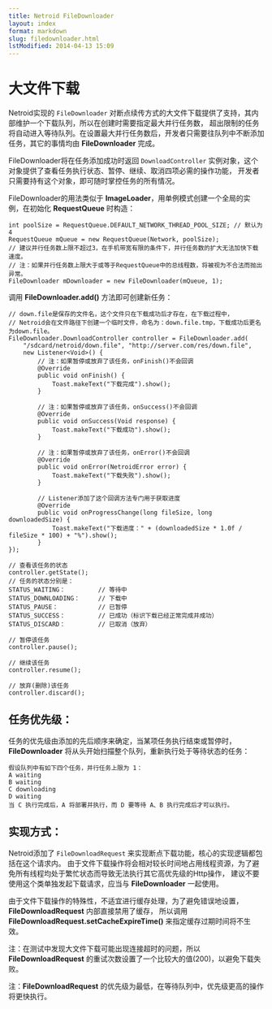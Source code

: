 ```yaml
---
title: Netroid FileDownloader
layout: index
format: markdown
slug: filedownloader.html
lstModified: 2014-04-13 15:09
---
```


# 大文件下载

Netroid实现的 `FileDownloader` 对断点续传方式的大文件下载提供了支持，其内部维护一个下载队列，所以在创建时需要指定最大并行任务数，
超出限制的任务将自动进入等待队列。在设置最大并行任务数后，开发者只需要往队列中不断添加任务，其它的事情均由 **FileDownloader** 完成。

FileDownloader将在任务添加成功时返回 `DownloadController` 实例对象，这个对象提供了查看任务执行状态、暂停、继续、取消四项必需的操作功能，
开发者只需要持有这个对象，即可随时掌控任务的所有情况。

FileDownloader的用法类似于 **ImageLoader**，用单例模式创建一个全局的实例，在初始化 **RequestQueue** 时构造：

    int poolSize = RequestQueue.DEFAULT_NETWORK_THREAD_POOL_SIZE; // 默认为4
    RequestQueue mQueue = new RequestQueue(Network, poolSize);
    // 建议并行任务数上限不超过3，在手机带宽有限的条件下，并行任务数的扩大无法加快下载速度。
    // 注：如果并行任务数上限大于或等于RequestQueue中的总线程数，将被视为不合法而抛出异常。
    FileDownloader mDownloader = new FileDownloader(mQueue, 1);

调用 **FileDownloader.add()** 方法即可创建新任务：

    // down.file是保存的文件名，这个文件只在下载成功后才存在，在下载过程中，
    // Netroid会在文件路径下创建一个临时文件，命名为：down.file.tmp，下载成功后更名为down.file。
    FileDownloader.DownloadController controller = FileDownloader.add(
        "/sdcard/netroid/down.file", "http://server.com/res/down.file",
        new Listener<Void>() {
            // 注：如果暂停或放弃了该任务，onFinish()不会回调
            @Override
            public void onFinish() {
                Toast.makeText("下载完成").show();
            }

            // 注：如果暂停或放弃了该任务，onSuccess()不会回调
            @Override
            public void onSuccess(Void response) {
                Toast.makeText("下载成功").show();
            }

            // 注：如果暂停或放弃了该任务，onError()不会回调
            @Override
            public void onError(NetroidError error) {
                Toast.makeText("下载失败").show();
            }

            // Listener添加了这个回调方法专门用于获取进度
            @Override
            public void onProgressChange(long fileSize, long downloadedSize) {
                Toast.makeText("下载进度：" + (downloadedSize * 1.0f / fileSize * 100) + "%").show();
            }
    });

    // 查看该任务的状态
    controller.getState();
    // 任务的状态分别是：
    STATUS_WAITING：         // 等待中
    STATUS_DOWNLOADING：     // 下载中
    STATUS_PAUSE：           // 已暂停
    STATUS_SUCCESS：         // 已成功（标识下载已经正常完成并成功）
    STATUS_DISCARD：         // 已取消（放弃）

    // 暂停该任务
    controller.pause();

    // 继续该任务
    controller.resume();

    // 放弃(删除)该任务
    controller.discard();

## 任务优先级：

任务的优先级由添加的先后顺序来确定，当某项任务执行结束或暂停时，**FileDownloader** 将从头开始扫描整个队列，重新执行处于等待状态的任务：

    假设队列中有如下四个任务，并行任务上限为 1：
    A waiting
    B waiting
    C downloading
    D waiting
    当 C 执行完成后，A 将部署并执行，而 D 要等待 A、B 执行完成后才可以执行。

## 实现方式：

Netroid添加了 `FileDownloadRequest` 来实现断点下载功能，核心的实现逻辑都包括在这个请求内。
由于文件下载操作将会相对较长时间地占用线程资源，为了避免所有线程均处于繁忙状态而导致无法执行其它高优先级的Http操作，
建议不要使用这个类单独发起下载请求，应当与 **FileDownloader** 一起使用。

由于文件下载操作的特殊性，不适宜进行缓存处理，为了避免错误地设置，**FileDownloadRequest** 内部直接禁用了缓存，
所以调用 **FileDownloadRequest.setCacheExpireTime()** 来指定缓存过期时间将不生效。

注：在测试中发现大文件下载可能出现连接超时的问题，所以 **FileDownloadRequest** 的重试次数设置了一个比较大的值(200)，以避免下载失败。

注：**FileDownloadRequest** 的优先级为最低，在等待队列中，优先级更高的操作将更快执行。
